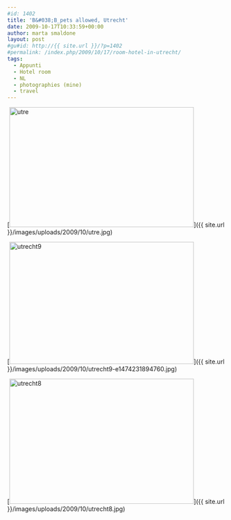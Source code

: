 ```yaml
---
#id: 1402
title: 'B&#038;B_pets allowed, Utrecht'
date: 2009-10-17T10:33:59+00:00
author: marta smaldone
layout: post
#gu#id: http://{{ site.url }}/?p=1402
#permalink: /index.php/2009/10/17/room-hotel-in-utrecht/
tags:
  - Appunti
  - Hotel room
  - NL
  - photographies (mine)
  - travel
---
```

[<img class="aligncenter wp-image-1404 size-full" title="utre" src="{{ site.url }}/images/uploads/2009/10/utre.jpg" alt="utre" width="425" height="276" srcset="{{ site.url }}/images/uploads/2009/10/utre.jpg 425w, {{ site.url }}/images/uploads/2009/10/utre-300x195.jpg 300w" sizes="(max-width: 425px) 100vw, 425px" />]({{ site.url }}/images/uploads/2009/10/utre.jpg)

[<img class="aligncenter wp-image-2903" src="{{ site.url }}/images/uploads/2009/10/utrecht9.jpg" alt="utrecht9" width="425" height="281" />]({{ site.url }}/images/uploads/2009/10/utrecht9-e1474231894760.jpg)

[<img class="aligncenter wp-image-2902" src="{{ site.url }}/images/uploads/2009/10/utrecht8.jpg" alt="utrecht8" width="425" height="288" srcset="{{ site.url }}/images/uploads/2009/10/utrecht8.jpg 840w, {{ site.url }}/images/uploads/2009/10/utrecht8-300x204.jpg 300w, {{ site.url }}/images/uploads/2009/10/utrecht8-768x521.jpg 768w" sizes="(max-width: 425px) 100vw, 425px" />]({{ site.url }}/images/uploads/2009/10/utrecht8.jpg)